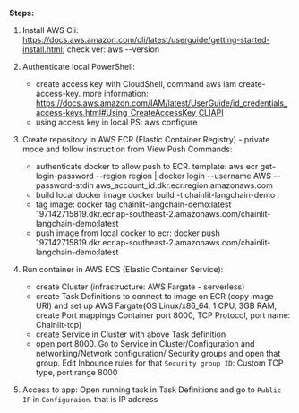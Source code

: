 **Steps:**
1. Install AWS Cli: https://docs.aws.amazon.com/cli/latest/userguide/getting-started-install.html; check ver: aws --version

2. Authenticate local PowerShell: 
    - create access key with CloudShell, command aws iam create-access-key. more information: https://docs.aws.amazon.com/IAM/latest/UserGuide/id_credentials_access-keys.html#Using_CreateAccessKey_CLIAPI
    - using access key in local PS: aws configure

3. Create repository in AWS ECR (Elastic Container Registry) - private mode and follow instruction from View Push Commands:
    - authenticate docker to allow push to ECR. template: aws ecr get-login-password --region region | docker login --username AWS --password-stdin aws_account_id.dkr.ecr.region.amazonaws.com
    - build local docker image docker build -t chainlit-langchain-demo .
    - tag image: docker tag chainlit-langchain-demo:latest 197142715819.dkr.ecr.ap-southeast-2.amazonaws.com/chainlit-langchain-demo:latest
    - push image from local docker to ecr: docker push 197142715819.dkr.ecr.ap-southeast-2.amazonaws.com/chainlit-langchain-demo:latest

4. Run container in AWS ECS (Elastic Container Service):
    - create Cluster (infrastructure: AWS Fargate - serverless)
    - create Task Definitions to connect to image on ECR (copy image URI) and set up AWS Fargate(OS Linux/x86_64, 1 CPU, 3GB RAM, create Port mappings Container port 8000, TCP Protocol, port name: Chainlit-tcp)
    - create Service in Cluster with above Task definition
    - open port 8000. Go to Service in Cluster/Configuration and networking/Network configuration/ Security groups and open that group. Edit Inbounce rules for that `Security group ID`: Custom TCP type, port range 8000

5. Access to app: Open running task in Task Definitions and go to `Public IP` in `Configuraion`. that is IP address